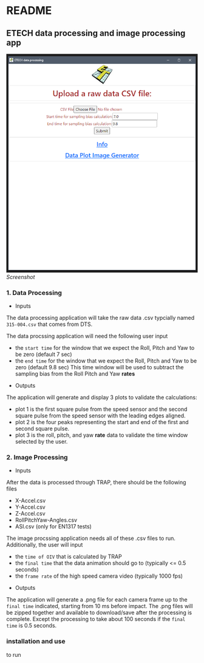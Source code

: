# README

## ETECH data processing and image processing app

![Screenshot](static/images/screenshot.PNG) 
*Screenshot*


### 1. Data Processing

- Inputs

The data processing application will take the raw data .csv typcially named `315-004.csv` that comes from DTS.

The data procssing application will need the following user input 
* the `start time` for the window that we expect the Roll, Pitch and Yaw to be zero (default 7 sec)
* the `end time` for the window that we expect the Roll, Pitch and Yaw to be zero (default 9.8 sec)
This time window will be used to subtract the sampling bias from the Roll Pitch and Yaw **rates**


- Outputs

The application will generate and display 3 plots to validate the calculations:
* plot 1 is the first square pulse from the speed sensor and the second square pulse from the speed sensor with the leading edges aligned.
* plot 2 is the four peaks representing the start and end of the first and second square pulse. 
* plot 3 is the roll, pitch, and yaw **rate** data to validate the time window selected by the user.


### 2. Image Processing

- Inputs

After the data is processed through TRAP, there should be the following files 
* X-Accel.csv 
* Y-Accel.csv 
* Z-Accel.csv 
* RollPitchYaw-Angles.csv
* ASI.csv (only for EN1317 tests)

The image procssing application needs all of these .csv files to run.
Additionally, the user will input 
* the `time of OIV` that is calculated by TRAP
* the `final time` that the data animation should go to (typically <= 0.5 seconds)
* the `frame rate` of the high speed camera video (typically 1000 fps)


- Outputs

The application will generate a .png file for each camera frame up to the `final time` indicated, starting from 10 ms before impact.
The .png files will be zipped together and available to download/save after the processing is complete.
Except the processing to take about 100 seconds if the `final time` is 0.5 seconds.




### installation and use

to run

